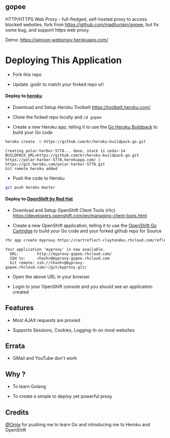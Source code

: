 gopee
-----

HTTP/HTTPS Web Proxy - full-fledged, self-hosted proxy to access blocked websites. fork from https://github.com/madhurjain/gopee, but fix some bug, and support https web proxy.

Demo: https://winxxp-webproxy.herokuapp.com/


Deploying This Application
==========================

- Fork this repo

- Update .godir to match your forked repo url

#### Deploy to [heroku](https://www.heroku.com/)

- Download and Setup Heroku Toolbelt https://toolbelt.heroku.com/

- Clone the forked repo locally and `cd gopee`

- Create a new Heroku app, telling it to use the [Go Heroku Buildpack](https://github.com/kr/heroku-buildpack-go) to build your Go code

```sh
heroku create -b https://github.com/kr/heroku-buildpack-go.git
```

```
Creating polar-harbor-5778... done, stack is cedar-14
BUILDPACK_URL=https://github.com/kr/heroku-buildpack-go.git
https://polar-harbor-5778.herokuapp.com/ | https://git.heroku.com/polar-harbor-5778.git
Git remote heroku added
```

- Push the code to Heroku

```sh
git push heroku master
```

#### Deploy to [OpenShift by Red Hat](https://www.openshift.com/)

- Download and Setup OpenShift Client Tools (*rhc*) https://developers.openshift.com/en/managing-client-tools.html

- Create a new OpenShift application, telling it to use the [OpenShift Go Cartridge](https://github.com/smarterclayton/openshift-go-cart) to build your Go code and your forked github repo for Source

```sh
rhc app create myproxy https://cartreflect-claytondev.rhcloud.com/reflect?github=smarterclayton/openshift-go-cart --from-code <forked-github-repo-url>
```

```
Your application 'myproxy' is now available.
  URL:        http://myproxy-gopee.rhcloud.com/
  SSH to:     <hash>@myproxy-gopee.rhcloud.com
  Git remote: ssh://<hash>@myproxy-gopee.rhcloud.com/~/git/myproxy.git/
```

- Open the above URL in your browser

- Login to your OpenShift console and you should see an application created

## Features

- Most AJAX requests are proxied

- Supports Sessions, Cookies, Logging-In on most websites

## Errata

- GMail and YouTube don't work

## Why ?

- To learn Golang

- To create a simple to deploy yet powerful proxy

## Credits

[@Omie](https://github.com/Omie) for pushing me to learn Go and introducing me to Heroku and OpenShift
